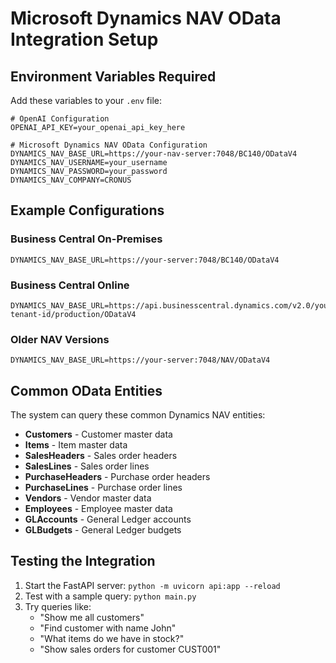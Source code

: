 # Microsoft Dynamics NAV OData Integration Setup

## Environment Variables Required

Add these variables to your `.env` file:

```env
# OpenAI Configuration
OPENAI_API_KEY=your_openai_api_key_here

# Microsoft Dynamics NAV OData Configuration
DYNAMICS_NAV_BASE_URL=https://your-nav-server:7048/BC140/ODataV4
DYNAMICS_NAV_USERNAME=your_username
DYNAMICS_NAV_PASSWORD=your_password
DYNAMICS_NAV_COMPANY=CRONUS
```

## Example Configurations

### Business Central On-Premises
```env
DYNAMICS_NAV_BASE_URL=https://your-server:7048/BC140/ODataV4
```

### Business Central Online
```env
DYNAMICS_NAV_BASE_URL=https://api.businesscentral.dynamics.com/v2.0/your-tenant-id/production/ODataV4
```

### Older NAV Versions
```env
DYNAMICS_NAV_BASE_URL=https://your-server:7048/NAV/ODataV4
```

## Common OData Entities

The system can query these common Dynamics NAV entities:
- **Customers** - Customer master data
- **Items** - Item master data  
- **SalesHeaders** - Sales order headers
- **SalesLines** - Sales order lines
- **PurchaseHeaders** - Purchase order headers
- **PurchaseLines** - Purchase order lines
- **Vendors** - Vendor master data
- **Employees** - Employee master data
- **GLAccounts** - General Ledger accounts
- **GLBudgets** - General Ledger budgets

## Testing the Integration

1. Start the FastAPI server: `python -m uvicorn api:app --reload`
2. Test with a sample query: `python main.py`
3. Try queries like:
   - "Show me all customers"
   - "Find customer with name John"
   - "What items do we have in stock?"
   - "Show sales orders for customer CUST001"

